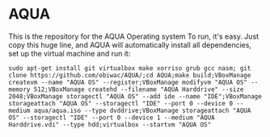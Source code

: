 # AQUA
This is the repository for the AQUA Operating system
To run, it's easy. Just copy this huge line, and AQUA will automatically install all dependencies, set up the virtual machine and run it:

`sudo apt-get install git virtualbox make xorriso grub gcc nasm; git clone https://github.com/obiwac/AQUA/;cd AQUA;make build;VBoxManage createvm --name "AQUA OS" --register;VBoxManage modifyvm "AQUA OS" --memory 512;VBoxManage createhd --filename "AQUA Harddrive" --size 2048;VBoxManage storagectl "AQUA OS" --add ide --name "IDE";VBoxManage storageattach "AQUA OS" --storagectl "IDE" --port 0 --device 0 --medium aqua/aqua.iso --type dvddrive;VBoxManage storageattach "AQUA OS" --storagectl "IDE" --port 0 --device 1 --medium "AQUA Harddrive.vdi" --type hdd;virtualbox --startvm "AQUA OS"`
